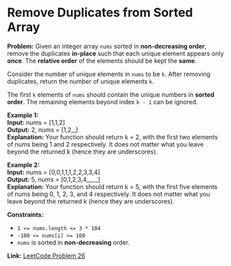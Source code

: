 # Remove Duplicates from Sorted Array

**Problem:**
Given an integer array `nums` sorted in **non-decreasing order**, remove the duplicates **in-place** such that each unique element appears only **once**. The **relative order** of the elements should be kept the **same**.

Consider the number of unique elements in `nums` to be `k​​​​​​​​​​​​​​`. After removing duplicates, return the number of unique elements `k`.

The first `k` elements of `nums` should contain the unique numbers in **sorted order**. The remaining elements beyond index `k - 1` can be ignored.

**Example 1:**  
**Input:** nums = [1,1,2]  
**Output:** 2, nums = [1,2,_]  
**Explanation:** Your function should return k = 2, with the first two elements of nums being 1 and 2 respectively.
It does not matter what you leave beyond the returned k (hence they are underscores).

**Example 2:**  
**Input:** nums = [0,0,1,1,1,2,2,3,3,4]  
**Output:** 5, nums = [0,1,2,3,4,_,_,_,_,_]  
**Explanation:** Your function should return k = 5, with the first five elements of nums being 0, 1, 2, 3, and 4 respectively.
It does not matter what you leave beyond the returned k (hence they are underscores).

**Constraints:**
- `1 <= nums.length <= 3 * 104`
- `-100 <= nums[i] <= 100`
- `nums` is sorted in **non-decreasing** order.

**Link:** [LeetCode Problem 26](https://leetcode.com/problems/remove-duplicates-from-sorted-array/)